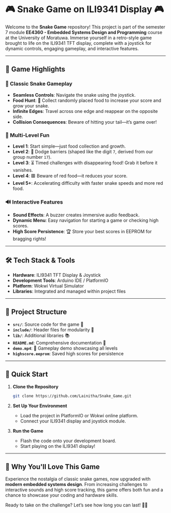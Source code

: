 # 🎮 Snake Game on ILI9341 Display 🎮  

Welcome to the **Snake Game** repository! This project is part of the semester 7 module  **EE4360 - Embedded Systems Design and Programming** course at the University of Moratuwa. Immerse yourself in a retro-style game brought to life on the ILI9341 TFT display, complete with a joystick for dynamic controls, engaging gameplay, and interactive features.  

---

## 🌟 Game Highlights  

### 🐍 Classic Snake Gameplay  
- **Seamless Controls**: Navigate the snake using the joystick.  
- **Food Hunt**: 🍎 Collect randomly placed food to increase your score and grow your snake.  
- **Infinite Edges**: Travel across one edge and reappear on the opposite side.  
- **Collision Consequences**: Beware of hitting your tail—it’s game over!  

### 🎯 Multi-Level Fun  
- **Level 1**: Start simple—just food collection and growth.  
- **Level 2**: 🚧 Dodge barriers (shaped like the digit `7`, derived from our group number `17`).  
- **Level 3**: ⏳ Timed challenges with disappearing food! Grab it before it vanishes.  
- **Level 4**: 🟥 Beware of red food—it reduces your score.  
- **Level 5+**: Accelerating difficulty with faster snake speeds and more red food.  

### 🔊 Interactive Features  
- **Sound Effects**: A buzzer creates immersive audio feedback.  
- **Dynamic Menu**: Easy navigation for starting a game or checking high scores.  
- **High Score Persistence**: 🏆 Store your best scores in EEPROM for bragging rights!  

---

## 🛠️ Tech Stack & Tools  

- **Hardware**: ILI9341 TFT Display & Joystick  
- **Development Tools**: Arduino IDE / PlatformIO  
- **Platform**: Wokwi Virtual Simulator  
- **Libraries**: Integrated and managed within project files  

---

## 📂 Project Structure  

- **`src/`**: Source code for the game 🧩  
- **`include/`**: Header files for modularity 📄  
- **`lib/`**: Additional libraries 📚  
- **`README.md`**: Comprehensive documentation 📝  
- **`demo.mp4`**: 🎥 Gameplay demo showcasing all levels  
- **`highscore.eeprom`**: Saved high scores for persistence  

---

## 🚀 Quick Start  

1. **Clone the Repository**  
   ```bash  
   git clone https://github.com/Lainitha/Snake_Game.git  
   ```  

2. **Set Up Your Environment**  
   - Load the project in PlatformIO or Wokwi online platform.  
   - Connect your ILI9341 display and joystick module.  

3. **Run the Game**  
   - Flash the code onto your development board.  
   - Start playing on the ILI9341 display!  

---

## 🎉 Why You'll Love This Game  

Experience the nostalgia of classic snake games, now upgraded with **modern embedded systems design**. From increasing challenges to interactive sounds and high score tracking, this game offers both fun and a chance to showcase your coding and hardware skills.  

Ready to take on the challenge? Let’s see how long you can last! 🐍✨  